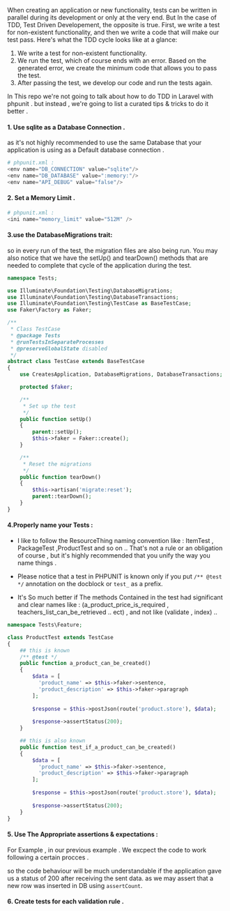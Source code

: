 When creating an application or new functionality, tests can be written in parallel during its development or only at the very end. But In the case of TDD, Test Driven Developement, the opposite is true. First, we write a test for non-existent functionality, and then we write a code that will make our test pass.
Here's what the TDD cycle looks like at a glance:

1. We write a test for non-existent functionality.
2. We run the test, which of course ends with an error. Based on the generated error, we create the minimum code that allows you to pass the test.
3. After passing the test, we develop our code and run the tests again.

In This repo we're not going to talk about how to do TDD in Laravel with phpunit . but instead , we're going to list a curated tips & tricks to do it better . 

#### 1. Use sqlite as a Database Connection . 
as it's not highly recommended to use the same Database that your application is using as a Default database connection .
```php
# phpunit.xml :  
<env name="DB_CONNECTION" value="sqlite"/>
<env name="DB_DATABASE" value=":memory:"/>
<env name="API_DEBUG" value="false"/>
```
#### 2. Set a Memory Limit . 
```php 
# phpunit.xml : 
<ini name="memory_limit" value="512M" />
```

#### 3.use the DatabaseMigrations trait:
so in every run of the test, the migration files are also being run. You may also notice that we have the setUp() and tearDown() methods that are needed to complete that cycle of the application during the test.

```php 
namespace Tests;

use Illuminate\Foundation\Testing\DatabaseMigrations;
use Illuminate\Foundation\Testing\DatabaseTransactions;
use Illuminate\Foundation\Testing\TestCase as BaseTestCase;
use Faker\Factory as Faker;

/**
 * Class TestCase
 * @package Tests
 * @runTestsInSeparateProcesses
 * @preserveGlobalState disabled
 */
abstract class TestCase extends BaseTestCase
{
    use CreatesApplication, DatabaseMigrations, DatabaseTransactions;

    protected $faker;

    /**
     * Set up the test
     */
    public function setUp()
    {
        parent::setUp();
        $this->faker = Faker::create();
    }

    /**
     * Reset the migrations
     */
    public function tearDown()
    {
        $this->artisan('migrate:reset');
        parent::tearDown();
    }
}
```

#### 4.Properly name your Tests : 
- I like to follow the ResourceThing naming convention like : ItemTest , PackageTest ,ProductTest and so on .. That's not a rule or an obligation of course , but it's highly recommended that you unify the way you name things .

- Please notice that a test in PHPUNIT is known only if you put ```/** @test */``` annotation on the docblock or ```test_``` as a prefix. 

- It's So much better if The methods Contained in the test had significant and clear names like : (a_product_price_is_required , teachers_list_can_be_retrieved .. ect) , and not like (validate , index) .. 

```php 
namespace Tests\Feature;

class ProductTest extends TestCase
{
    ## this is known 
    /** @test */
    public function a_product_can_be_created()
    {
        $data = [
          'product_name' => $this->faker->sentence,
          'product_description' => $this->faker->paragraph
        ];
      
        $response = $this->postJson(route('product.store'), $data);
    
        $response->assertStatus(200);
    }

    ## this is also known 
    public function test_if_a_product_can_be_created()
    {
        $data = [
          'product_name' => $this->faker->sentence,
          'product_description' => $this->faker->paragraph
        ];
      
        $response = $this->postJson(route('product.store'), $data);
    
        $response->assertStatus(200);
    }
}
```
#### 5. Use The Appropriate assertions & expectations :
For Example , in our previous example . We excpect the code to work following a certain procces . 

so the code behaviour will be much understandable if the application gave us a status of 200 after receiving the sent data. as we may assert that a new row was inserted in DB using ```assertCount```. 

#### 6. Create tests for each validation rule .




 